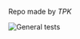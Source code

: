 Repo made by *TPK*

![General tests](https://github.com/ThePigeonKing/CI-test/actions/workflows/main.yml/badge.svg)